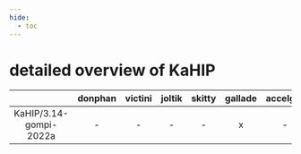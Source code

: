 ```yaml
---
hide:
  - toc
---
```


detailed overview of KaHIP
==========================

| |donphan|victini|joltik|skitty|gallade|accelgor|swalot|doduo|
| :---: | :---: | :---: | :---: | :---: | :---: | :---: | :---: | :---: |
|KaHIP/3.14-gompi-2022a|-|-|-|-|x|-|-|-|
